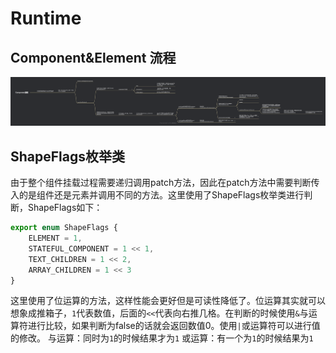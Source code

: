# Runtime

## Component&Element 流程

![alt text](Componen流程.png)

## ShapeFlags枚举类

由于整个组件挂载过程需要递归调用patch方法，因此在patch方法中需要判断传入的是组件还是元素并调用不同的方法。这里使用了ShapeFlags枚举类进行判断，ShapeFlags如下：

```JavaScript
export enum ShapeFlags {
    ELEMENT = 1,
    STATEFUL_COMPONENT = 1 << 1,
    TEXT_CHILDREN = 1 << 2,
    ARRAY_CHILDREN = 1 << 3
}
```

这里使用了位运算的方法，这样性能会更好但是可读性降低了。位运算其实就可以想象成推箱子，`1`代表数值，后面的`<<`代表向右推几格。在判断的时候使用`&`与运算符进行比较，如果判断为false的话就会返回数值0。使用`|`或运算符可以进行值的修改。
与运算：同时为`1`的时候结果才为`1`
或运算：有一个为`1`的时候结果为`1`
